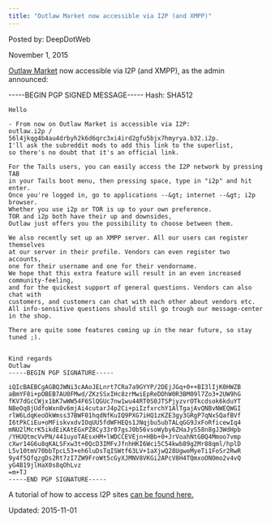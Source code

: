 ```yaml
---
title: "Outlaw Market now accessible via I2P (and XMPP)"
---
```


Posted by: DeepDotWeb 

<span>November 1, 2015</span>


<p><a href="#">Outlaw Market</a> now accessible via I2P (and XMPP), as the admin announced:</p>
-----BEGIN PGP SIGNED MESSAGE-----
    Hash: SHA512
    
    Hello
    
    - From now on Outlaw Market is accessible via I2P:
    outlaw.i2p / 56l4jkqg4b4au4drbyh2k6d6qrc3xi4ird2gfu5bjx7hmyrya.b32.i2p.
    I'll ask the subreddit mods to add this link to the superlist,
    so there's no doubt that it's an official link.
    
    For the Tails users, you can easily access the I2P network by pressing TAB
    in your Tails boot menu, then pressing space, type in "i2p" and hit enter.
    Once you're logged in, go to applications --&gt; internet --&gt; i2p browser.
    Whether you use i2p or TOR is up to your own preference.
    TOR and i2p both have their up and downsides,
    Outlaw just offers you the possibility to choose between them.
    
    We also recently set up an XMPP server. All our users can register themselves
    at our server in their profile. Vendors can even register two accounts,
    one for their username and one for their vendorname.
    We hope that this extra feature will result in an even increased community-feeling,
    and for the quickest support of general questions. Vendors can also chat with
    customers, and customers can chat with each other about vendors etc.
    All info-sensitive questions should still go trough our message-center in the shop.
    
    There are quite some features coming up in the near future, so stay tuned ;).
    
    
    Kind regards
    Outlaw
    -----BEGIN PGP SIGNATURE-----
    
    iQIcBAEBCgAGBQJWNi3cAAoJELnrt7CRa7a9GYYP/2DEjJGq+0++BI3lIjK0HWZB
    aBmYF8i+pOBEB7AU0FMwd/ZKzSSxIHc8zrMwiEpReDDhW0R3BM09l7Zo3+2UW9hG
    fKV7dGcCWjx1bK7wWW54F6SlQGUc7nw1wu44RT0S0JTSPjyzvrOTkcdsok6kduYT
    NBeOq8jUdfoWxn0v6mjAi4cutarJ4p2Ci+piIzfxrchY1AlTgajAvQNBvNWEQWGI
    rlW6LdqKeoOkWmss37BWF01hqdNfKuIQ9PXG7iHQ1zKZE3gy3GRgP7qNxSQafBVf
    I6tPkCiEu+oMFiskvxdvIOqUU5fdWFHEQs1JNqjbu5ubTALqGG9JxFoRficewIq4
    mNU2lMcrK5ikdEiKAtEGxPZ8Cy33r07gsJ0b56vsoWyby6ZHaJyS58n8gJ3WdHpb
    /YHUQtmcVvPN/441uyoTAEsxHM+lWDCCEVEjn+HBb+0+JrVoahNtGBQ4Mmoo7vmp
    cXwr14G6u8qKALSFxw3t+0QcD3IMFvJfnhHKI6Wci5C54kwb89g2Mr88qml/hplD
    L5v10tmV70bbTpcL53+eh6luDsTqISWtf63LV+1aXjwQ28UgweMyeTi1FoSr2RwR
    9y4f5QfqzgDs2Rt7zI7ZW9FroWt5cGyXJMNV8VKGi2APcV8H4TQmxoONOmo2v4vQ
    yG4B19jlHaX0s8qOhLvz
    =m+TJ
    -----END PGP SIGNATURE-----

<p>
    A tutorial of how to access I2P sites <a href="/2013/12/30/full-guide-how-to-access-i2p-sites-use-themarketplace-i2p/">can be found here.</a></p>

Updated: 2015-11-01

